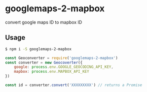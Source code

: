 # googlemaps-2-mapbox
convert google maps ID to mapbox ID

## Usage

```bash
$ npm i -S googlemaps-2-mapbox
```

```javascript
const Geoconverter = require('googlemaps-2-mapbox')
const converter = new Geocoverter({
    google: process.env.GOOGLE_GEOCODING_API_KEY,
    mapbox: process.env.MAPBOX_API_KEY
})

const id = converter.convert('XXXXXXXXX') // returns a Promise
```